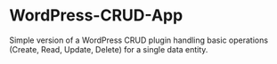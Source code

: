 # WordPress-CRUD-App
Simple version of a WordPress CRUD plugin handling basic operations (Create, Read, Update, Delete) for a single data entity.
